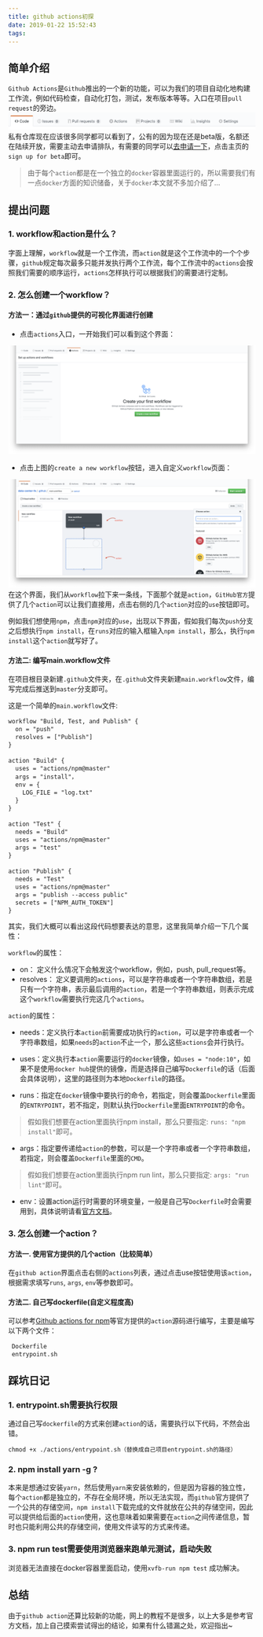 ```yaml
---
title: github actions初探
date: 2019-01-22 15:52:43
tags:
---
```

## 简单介绍

`Github Actions`是`Github`推出的一个新的功能，可以为我们的项目自动化地构建工作流，例如代码检查，自动化打包，测试，发布版本等等。入口在项目`pull request`的旁边。
![action入口](../../images/actions-header)
私有仓库现在应该很多同学都可以看到了，公有的因为现在还是beta版，名额还在陆续开放，需要主动去申请排队，有需要的同学可以[去申请一下](https://github.com/features/actions)，点击主页的`sign up for beta`即可。

> 由于每个`action`都是在一个独立的`docker`容器里面运行的，所以需要我们有一点`docker`方面的知识储备，关于`docker`本文就不多加介绍了...

## 提出问题

### 1. workflow和action是什么？
字面上理解，`workflow`就是一个工作流，而`action`就是这个工作流中的一个个步骤，`github`规定每次最多只能并发执行两个工作流，每个工作流中的`actions`会按照我们需要的顺序运行，`actions`怎样执行可以根据我们的需要进行定制。

### 2. 怎么创建一个workflow？

#### 方法一：通过`github`提供的可视化界面进行创建

- 点击`actions`入口，一开始我们可以看到这个界面：

![创建workflow](../../images/actions-create)

- 点击上图的`create a new workflow`按钮，进入自定义`workflow`页面：

![](../../images/actions-workflow)
在这个界面，我们从`workflow`拉下来一条线，下面那个就是`action`，`GitHub官方`提供了几个`action`可以让我们直接用，点击右侧的几个`action`对应的`use`按钮即可。

例如我们想使用`npm`，点击`npm`对应的`use`，出现以下界面，假如我们每次`push`分支之后想执行`npm install`，在`runs`对应的输入框输入`npm install`，那么，执行`npm install`这个`action`就写好了。

#### 方法二: 编写main.workflow文件

在项目根目录新建`.github`文件夹，在`.github`文件夹新建`main.workflow`文件，编写完成后推送到`master`分支即可。

这是一个简单的`main.workflow`文件:
```
workflow "Build, Test, and Publish" {
  on = "push"
  resolves = ["Publish"]
}

action "Build" {
  uses = "actions/npm@master"
  args = "install"，
  env = {
    LOG_FILE = "log.txt"
  }
}

action "Test" {
  needs = "Build"
  uses = "actions/npm@master"
  args = "test"
}

action "Publish" {
  needs = "Test"
  uses = "actions/npm@master"
  args = "publish --access public"
  secrets = ["NPM_AUTH_TOKEN"]
}
```
其实，我们大概可以看出这段代码想要表达的意思，这里我简单介绍一下几个属性：

`workflow`的属性：
- on： 定义什么情况下会触发这个workflow，例如，push, pull_request等。
- resolves： 定义要调用的`actions`，可以是字符串或者一个字符串数组，若是只有一个字符串，表示最后调用的`action`，若是一个字符串数组，则表示完成这个`workflow`需要执行完这几个`actions`。

`action`的属性：
- needs：定义执行本`action`前需要成功执行的`action`，可以是字符串或者一个字符串数组，如果`needs`的`action`不止一个，那么这些`actions`会并行执行。

- uses：定义执行本`action`需要运行的`docker`镜像，如`uses = "node:10"`，如果不是使用`docker hub`提供的镜像，而是选择自己编写`Dockerfile`的话（后面会具体说明），这里的路径则为本地`Dockerfile`的路径。

- runs：指定在`docker`镜像中要执行的命令，若指定，则会覆盖`Dockerfile`里面的`ENTRYPOINT`，若不指定，则默认执行`Dockerfile`里面`ENTRYPOINT`的命令。

> 假如我们想要在action里面执行npm install，那么只要指定: `runs: "npm install"`即可。

- args：指定要传递给`action`的参数，可以是一个字符串或者一个字符串数组，若指定，则会覆盖`Dockerfile`里面的`CMD`。

> 假如我们想要在action里面执行npm run lint，那么只要指定: `args: "run lint"`即可。

- env：设置action运行时需要的环境变量，一般是自己写`Dockerfile`时会需要用到，具体说明请看[官方文档](https://developer.github.com/actions/creating-workflows/workflow-configuration-options/)。

### 3. 怎么创建一个action？

#### 方法一. 使用官方提供的几个action（比较简单）
在`github action`界面点击右侧的`actions`列表，通过点击use按钮使用该`action`，根据需求填写`runs`, `args`, `env`等参数即可。

#### 方法二. 自己写dockerfile(自定义程度高)
可以参考[Github actions for npm](https://github.com/actions/npm/tree/4633da3702a5366129dca9d8cc3191476fc3433c/)等官方提供的`action`源码进行编写，主要是编写以下两个文件：
```
 Dockerfile
 entrypoint.sh
```

## 踩坑日记

### 1. entrypoint.sh需要执行权限
通过自己写`dockerfile`的方式来创建`action`的话，需要执行以下代码，不然会出错。
```
chmod +x ./actions/entrypoint.sh（替换成自己项目entrypoint.sh的路径）
```

### 2. npm install yarn -g ?
本来是想通过安装`yarn`，然后使用`yarn`来安装依赖的，但是因为容器的独立性，每个`action`都是独立的，不存在全局环境，所以无法实现，而`github`官方提供了一个公共的存储空间，`npm install`下载完成的文件就放在公共的存储空间，因此可以提供给后面的`action`使用，这也意味着如果需要在`action`之间传递信息，暂时也只能利用公共的存储空间，使用文件读写的方式来传递。

### 3. npm run test需要使用浏览器来跑单元测试，启动失败
浏览器无法直接在docker容器里面启动，使用`xvfb-run npm test` 成功解决。

## 总结

由于`github action`还算比较新的功能，网上的教程不是很多，以上大多是参考官方文档，加上自己摸索尝试得出的结论，如果有什么错漏之处，欢迎指出~

